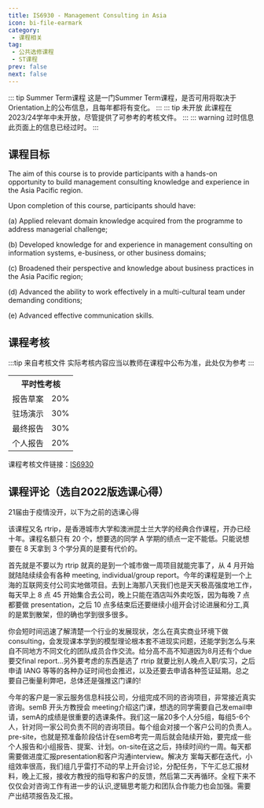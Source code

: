 ```yaml
---
title: IS6930 - Management Consulting in Asia
icon: bi-file-earmark
category:
 - 课程相关
tag:
 - 公共选修课程
 - ST课程
prev: false
next: false
---
```


::: tip Summer Term课程
这是一门Summer Term课程，是否可用将取决于Orientation上的公布信息，且每年都将有变化。
:::
::: tip 未开放
此课程在2023/24学年中未开放，尽管提供了可参考的考核文件。
:::
::: warning 过时信息
此页面上的信息已经过时。
:::

## 课程目标

The aim of this course is to provide participants with a hands-on opportunity to build management consulting knowledge and experience in the Asia Pacific region.

Upon completion of this course, participants should have:

(a) Applied relevant domain knowledge acquired from the programme to address managerial challenge;

(b) Developed knowledge for and experience in management consulting on information systems, e-business, or other business domains;

(c) Broadened their perspective and knowledge about business practices in the Asia Pacific region;

(d) Advanced the ability to work effectively in a multi-cultural team under demanding conditions;

(e) Advanced effective communication skills.

## 课程考核

:::tip 来自考核文件
实际考核内容应当以教师在课程中公布为准，此处仅为参考
:::

<table>
    <tr>
        <th colspan=2>
            平时性考核
        </th>
    </tr>
    <tr>
        <td>
            报告草案
        </td>
        <td>
            20%
        </td>
    </tr>
    <tr>
        <td>
            驻场演示
        </td>
        <td>
            30%
        </td>
    </tr>
    <tr>
        <td>
            最终报告
        </td>
        <td>
            30%
        </td>
    </tr>
    <tr>
        <td>
            个人报告
        </td>
        <td>
            20%
        </td>
    </tr>
</table>

课程考核文件链接：[IS6930](https://www.cityu.edu.hk/catalogue/pg/202223/course/IS6921.pdf)

## 课程评论（选自2022版选课心得）

21届由于疫情没开，以下为之前的选课心得

该课程又名 rtrip，是香港城市大学和澳洲昆士兰大学的经典合作课程，开办已经十年。课程名额只有 20 个，想要选的同学 A 学期的绩点一定不能低。只能说想要在 8 天拿到 3 个学分真的是要有代价的。

首先就是不要以为 rtrip 就真的是到一个城市做一周项目就能完事了，从 4 月开始就陆陆续续会有各种 meeting, individual/group report。今年的课程是到一个上海的互联网支付公司实地做项目。去到上海那八天我们也是天天极高强度地工作，每天早上 8 点 45 开始集合去公司，晚上只能在酒店叫外卖吃饭，因为每晚 7 点都要做 presentation，之后 10 点多结束后还要继续小组开会讨论进展和分工,真的是累到散架，但的确也学到很多很多。

你会短时间迅速了解清楚一个行业的发展现状，怎么在真实商业环境下做 consulting，会发现课本学到的模型理论根本套不进现实问题，还能学到怎么与来自不同地方不同文化的团队成员合作交流。给分高不高不知道因为8月还有个due 要交final report...另外要考虑的东西是选了 rtrip 就要比别人晚点入职/实习，之后申请 IANG 等等的各种办证时间也会推迟，以及还要去申请各种签证延期。总之要自己衡量利弊吧，总体还是强推这门课的!

今年的客户是一家云服务信息科技公司，分组完成不同的咨询项目，非常接近真实咨询。semB 开头方教授会 meeting介绍这门课，想选的同学需要自己发email申请，semA的成绩是很重要的选课条件。我们这一届20多个人分5组，每组5-6个人，针对同一家公司负责不同的咨询项目。每个组会对接一个客户公司的负责人。pre-site，也就是预准备阶段估计在semB考完一周后就会陆续开始，要完成一些个人报告和小组报告、提案、计划。on-site在这之后，持续时间约一周。每天都需要做进度汇报presentation和客户沟通interview。解决方 案每天都在迭代，小组效率很高，我们组几乎雷打不动的早上开会讨论，分配任务，下午汇总汇报材料，晚上汇报，接收方教授的指导和客户的反馈，然后第二天再循环。全程下来不仅仅会对咨询工作有进一步的认识,逻辑思考能力和团队合作能力也会加强。需要产出结项报告及汇报。
